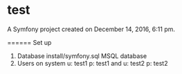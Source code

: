 test
====

A Symfony project created on December 14, 2016, 6:11 pm.

======
Set up 

1. Database install/symfony.sql MSQL database
2. Users on system u: test1 p: test1 and  u: test2 p: test2
